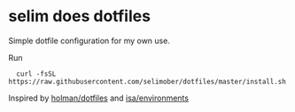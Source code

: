 selim does dotfiles
===================

Simple dotfile configuration for my own use.

Run

```
  curl -fsSL https://raw.githubusercontent.com/selimober/dotfiles/master/install.sh
```

Inspired by [holman/dotfiles](https://github.com/holman/dotfiles) and [isa/environments](https://github.com/isa/environments)
